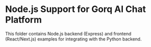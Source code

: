 # Node.js Support for Gorq AI Chat Platform

This folder contains Node.js backend (Express) and frontend (React/Next.js) examples for integrating with the Python backend.
